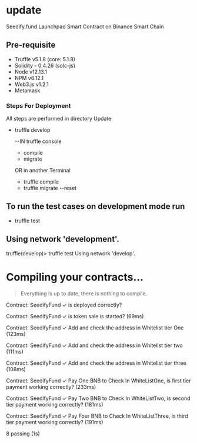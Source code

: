 # update
Seedify.fund Launchpad Smart Contract on Binance Smart Chain

## Pre-requisite

* Truffle v5.1.8 (core: 5.1.8)
* Solidity - 0.4.26 (solc-js)
* Node v12.13.1
* NPM v6.12.1
* Web3.js v1.2.1
* Metamask

### Steps For Deployment

All steps are performed in directory Update

* truffle develop

    --IN truffle console
    * compile
    * migrate

    OR in another Terminal
    * truffle compile 
    * truffle migrate --reset

## To run the test cases on development mode run

* truffle test

## Using network 'development'.


truffle(develop)> truffle test
Using network 'develop'.



Compiling your contracts...
===========================
> Everything is up to date, there is nothing to compile.



  Contract: SeedifyFund
    ✓ is deployed correctly?

  Contract: SeedifyFund
    ✓ is token sale is started? (69ms)

  Contract: SeedifyFund
    ✓ Add and check the address in Whitelist tier One (123ms)

  Contract: SeedifyFund
    ✓ Add and check the address in Whitelist tier two (111ms)

  Contract: SeedifyFund
    ✓ Add and check the address in Whitelist tier three (108ms)

  Contract: SeedifyFund
    ✓ Pay One BNB to Check In WhiteListOne, is first tier payment working correctly? (233ms)

  Contract: SeedifyFund
    ✓ Pay Two BNB to Check In WhiteListTwo, is second tier payment working correctly? (181ms)

  Contract: SeedifyFund
    ✓ Pay Four BNB to Check In WhiteListThree, is third tier payment working correctly? (191ms)


  8 passing (1s)
